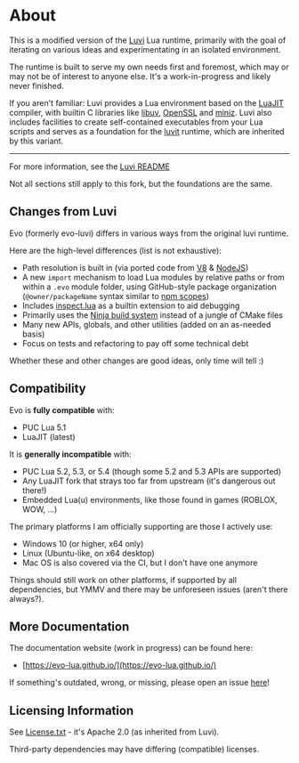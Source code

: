 # About

This is a modified version of the [Luvi](https://github.com/luvit/luvi) Lua runtime, primarily with the goal of iterating on various ideas and experimentating in an isolated environment.

The runtime is built to serve my own needs first and foremost, which may or may not be of interest to anyone else.  It's a work-in-progress and likely never finished.

If you aren't familiar: Luvi provides a Lua environment based on the [LuaJIT](luajit.org/) compiler, with builtin C libraries like [libuv](https://libuv.org), [OpenSSL](https://openssl.org/) and [miniz](https://github.com/richgel999/miniz).
Luvi also includes facilities to create self-contained executables from your Lua scripts and serves as a foundation for the [luvit](https://github.com/luvit/luvit) runtime, which are inherited by this variant.

---

For more information, see the [Luvi README](https://github.com/luvit/luvi)

Not all sections still apply to this fork, but the foundations are the same.

## Changes from Luvi

Evo (formerly evo-luvi) differs in various ways from the original luvi runtime.

Here are the high-level differences (list is not exhaustive):

* Path resolution is built in (via ported code from [V8](https://v8.dev/) & [NodeJS](https://nodejs.org/))
* A new ``import`` mechanism to load Lua modules by relative paths or from within a ``.evo`` module folder, using GitHub-style package organization (``@owner/packageName`` syntax similar to [npm scopes](https://docs.npmjs.com/misc/scope/))
* Includes [inspect.lua](https://github.com/kikito/inspect.lua) as a builtin extension to aid debugging
* Primarily uses the [Ninja build system](https://github.com/ninja-build/ninja) instead of a jungle of CMake files
* Many new APIs, globals, and other utilities (added on an as-needed basis)
* Focus on tests and refactoring to pay off some technical debt

Whether these and other changes are good ideas, only time will tell :)

## Compatibility

Evo is **fully compatible** with:

* PUC Lua 5.1
* LuaJIT (latest)

It is **generally incompatible** with:

* PUC Lua 5.2, 5.3, or 5.4 (though some 5.2 and 5.3 APIs are supported)
* Any LuaJIT fork that strays too far from upstream (it's dangerous out there!)
* Embedded Lua(u) environments, like those found in games (ROBLOX, WOW, ...)

The primary platforms I am officially supporting are those I actively use:

* Windows 10 (or higher, x64 only)
* Linux (Ubuntu-like, on x64 desktop)
* Mac OS is also covered via the CI, but I don't have one anymore

Things should still work on other platforms, if supported by all dependencies, but YMMV and there may be unforeseen issues (aren't there always?).

## More Documentation

The documentation website (work in progress) can be found here:

* [https://evo-lua.github.io/](https://evo-lua.github.io/)

If something's outdated, wrong, or missing, please open an issue [here](https://github.com/evo-lua/evo-lua.github.io)!

## Licensing Information

See [License.txt](LICENSE.txt) - it's Apache 2.0 (as inherited from Luvi).

Third-party dependencies may have differing (compatible) licenses.
